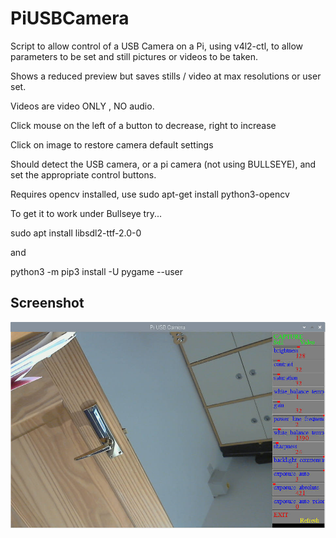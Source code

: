 # PiUSBCamera


Script to allow control of a USB Camera on a Pi, using v4l2-ctl, to allow parameters to be set and still pictures or videos to be taken. 

Shows a reduced preview but saves stills / video at max resolutions or user set.

Videos are video ONLY , NO audio.

Click mouse on the left of a button to decrease, right to increase

Click on image to restore camera default settings

Should detect the USB camera, or a pi camera (not using BULLSEYE), and set the appropriate control buttons.

Requires opencv installed, use  sudo apt-get install python3-opencv

To get it to work under Bullseye try...

sudo apt install libsdl2-ttf-2.0-0

and

python3 -m pip3 install -U pygame --user

## Screenshot

![screenshot](screenshot.jpg)
